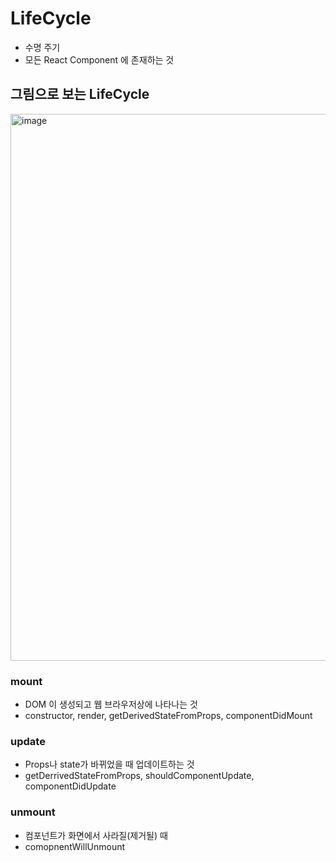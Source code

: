 # LifeCycle
* 수명 주기
* 모든 React Component 에 존재하는 것

## 그림으로 보는 LifeCycle
<img width="875" alt="image" src="https://user-images.githubusercontent.com/92668655/192720484-dc0c8b30-1c88-4280-8d44-99a0585bb12a.png">

### mount 
* DOM 이 생성되고 웹 브라우저상에 나타나는 것
* constructor, render, getDerivedStateFromProps, componentDidMount

### update 
* Props나 state가 바뀌었을 때 업데이트하는 것
* getDerrivedStateFromProps, shouldComponentUpdate, componentDidUpdate

### unmount
* 컴포넌트가 화면에서 사라질(제거될) 때
* comopnentWillUnmount